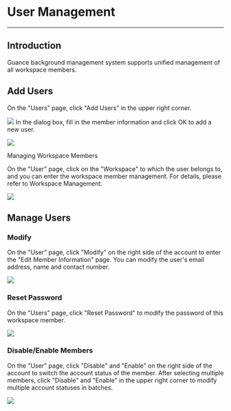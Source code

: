 # User Management 
---

## Introduction 

Guance background management system supports unified management of all workspace members. 

## Add Users

On the "Users" page, click "Add Users" in the upper right corner. 

![](img/17.deployment_1.png)
In the dialog box, fill in the member information and click OK to add a new user. 

![](img/17.deployment_2.png)

Managing Workspace Members

On the "User" page, click on the "Workspace" to which the user belongs to, and you can enter the workspace member management. For details, please refer to Workspace Management. 

![](img/17.deployment_3.png)

## Manage Users 
### Modify 

On the "User" page, click "Modify" on the right side of the account to enter the "Edit Member Information" page. You can modify the user's email address, name and contact number. 

![](img/17.deployment_4.png)

### Reset Password

On the "Users" page, click "Reset Password" to modify the password of this workspace member. 

![](img/17.deployment_5.png)

### Disable/Enable Members 

On the "User" page, click "Disable" and "Enable" on the right side of the account to switch the account status of the member. After selecting multiple members, click "Disable" and "Enable" in the upper right corner to modify multiple account statuses in batches. 

![](img/17.deployment_6.png)

